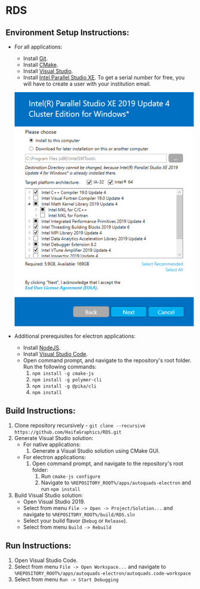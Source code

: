 # RDS
## Environment Setup Instructions:
- For all applications:
  - Install [Git](https://git-scm.com/).
  - Install [CMake](https://cmake.org/).
  - Install [Visual Studio](https://visualstudio.microsoft.com/downloads/).
  - Install [Intel Parallel Studio XE](https://software.intel.com/en-us/parallel-studio-xe). To get a serial number for free, you will have to create a user with your institution email.
  
  ![Parallel Studio XE packages seletion during installation](images/parallel_studio.png)

- Additional prerequisites for electron applications:
  - Install [NodeJS](https://nodejs.org).
  - Install [Visual Studio Code](https://code.visualstudio.com/).
  - Open command prompt, and navigate to the repository's root folder. Run the following commands:
      1. `npm install -g cmake-js`
      2. `npm install -g polymer-cli`
      3. `npm install -g @pika/cli`
      3. `npm install`

## Build Instructions:
 1. Clone repository recursively - `git clone --recursive https://github.com/HaifaGraphics/RDS.git`
 2. Generate Visual Studio solution:
    - For native applications:
       1. Generate a Visual Studio solution using CMake GUI.
    - For electron applications:
       1. Open command prompt, and navigate to the repository's root folder:
          1. Run `cmake-js configure`
          2. Navigate to `%REPOSITORY_ROOT%/apps/autoquads-electron` and run `npm install`
 3. Build Visual Studio solution:
    - Open Visual Studio 2019.
    - Select from menu `File -> Open -> Project/Solution...` and navigate to `%REPOSITORY_ROOT%/build/RDS.sln`
    - Select your build flavor (`Debug` or `Release`).
    - Select from menu `Build -> Rebuild`

## Run Instructions:
 1. Open Visual Studio Code.
 2. Select from menu `File -> Open Workspace...` and navigate to `%REPOSITORY_ROOT%/apps/autoquads-electron/autoquads.code-workspace`
 3. Select from menu `Run -> Start Debugging`
